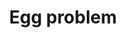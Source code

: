 ---
title: "Egg problem"
description: "Given a building with n floors, you need to determine the highest floor p from which an egg can be dropped without breaking."
publishDate: "28 Nov 2024"
tags: ["egg drop", "algorithm", "problem solving"]
link: "https://medium.com/@herman.daniel/egg-problem-66dbdc6f719d"
---